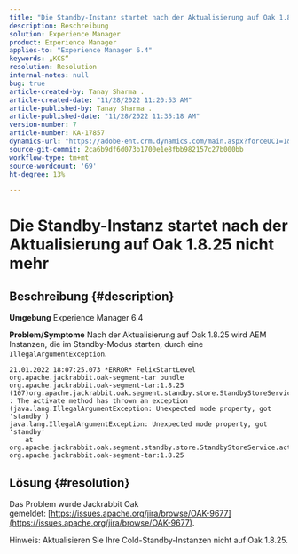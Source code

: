 ```yaml
---
title: "Die Standby-Instanz startet nach der Aktualisierung auf Oak 1.8.25 nicht mehr"
description: Beschreibung
solution: Experience Manager
product: Experience Manager
applies-to: "Experience Manager 6.4"
keywords: „KCS“
resolution: Resolution
internal-notes: null
bug: true
article-created-by: Tanay Sharma .
article-created-date: "11/28/2022 11:20:53 AM"
article-published-by: Tanay Sharma .
article-published-date: "11/28/2022 11:35:18 AM"
version-number: 7
article-number: KA-17857
dynamics-url: "https://adobe-ent.crm.dynamics.com/main.aspx?forceUCI=1&pagetype=entityrecord&etn=knowledgearticle&id=21e459b3-0e6f-ed11-9562-6045bd006239"
source-git-commit: 2ca6b9df6d073b1700e1e8fbb982157c27b000bb
workflow-type: tm+mt
source-wordcount: '69'
ht-degree: 13%

---
```


# Die Standby-Instanz startet nach der Aktualisierung auf Oak 1.8.25 nicht mehr

## Beschreibung {#description}

<b>Umgebung</b>
Experience Manager 6.4


<b>Problem/Symptome</b>
Nach der Aktualisierung auf Oak 1.8.25 wird AEM Instanzen, die im Standby-Modus starten, durch eine `IllegalArgumentException`.


```
21.01.2022 18:07:25.073 *ERROR* FelixStartLevel org.apache.jackrabbit.oak-segment-tar bundle org.apache.jackrabbit.oak-segment-tar:1.8.25 (107)org.apache.jackrabbit.oak.segment.standby.store.StandbyStoreService(242) : The activate method has thrown an exception (java.lang.IllegalArgumentException: Unexpected mode property, got 'standby')
java.lang.IllegalArgumentException: Unexpected mode property, got 'standby'
    at org.apache.jackrabbit.oak.segment.standby.store.StandbyStoreService.activate(StandbyStoreService.java:157) org.apache.jackrabbit.oak-segment-tar:1.8.25
```





## Lösung {#resolution}


Das Problem wurde Jackrabbit Oak gemeldet: [https://issues.apache.org/jira/browse/OAK-9677](https://issues.apache.org/jira/browse/OAK-9677).

Hinweis: Aktualisieren Sie Ihre Cold-Standby-Instanzen nicht auf Oak 1.8.25.


